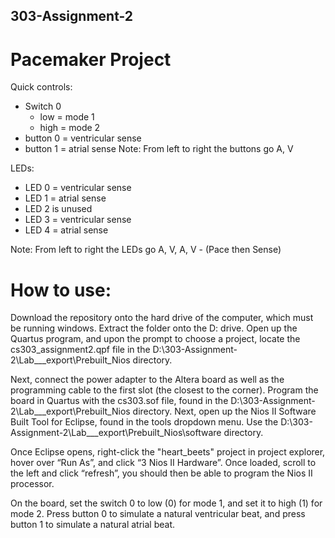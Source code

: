 ## 303-Assignment-2
# Pacemaker Project

Quick controls:
 - Switch 0 
    - low = mode 1
    - high = mode 2
 - button 0 = ventricular sense 
 - button 1 = atrial sense
 Note: From left to right the buttons go A, V
 
 LEDs:
  - LED 0 = ventricular sense
  - LED 1 = atrial sense
  - LED 2 is unused
  - LED 3 = ventricular sense
  - LED 4 = atrial sense
  
  Note: From left to right the LEDs go A, V, A, V - (Pace then Sense)

# How to use:

Download the repository onto the hard drive of the computer, which must be running windows. Extract the folder onto the D: drive.
Open up the Quartus program, and upon the prompt to choose a project, locate the cs303_assignment2.qpf file in the D:\303-Assignment-2\Lab___export\Prebuilt_Nios directory.

Next, connect the power adapter to the Altera board as well as the programming cable to the first slot (the closest to the corner). Program the board in Quartus with the cs303.sof file, found in the D:\303-Assignment-2\Lab___export\Prebuilt_Nios directory.
Next, open up the Nios II Software Built Tool for Eclipse, found in the tools dropdown menu. Use the D:\303-Assignment-2\Lab___export\Prebuilt_Nios\software directory.

Once Eclipse opens, right-click the "heart_beets" project in project explorer, hover over “Run As”, and click “3 Nios II Hardware”. Once loaded, scroll to the left and click “refresh”, you should then be able to program the Nios II processor. 

On the board, set the switch 0 to low (0) for mode 1, and set it to high (1) for mode 2.
Press button 0 to simulate a natural ventricular beat, and press button 1 to simulate a natural atrial beat.
